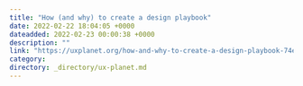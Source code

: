 ```yaml
---
title: "How (and why) to create a design playbook"
date: 2022-02-22 18:04:05 +0000
dateadded: 2022-02-23 00:00:38 +0000
description: ""
link: "https://uxplanet.org/how-and-why-to-create-a-design-playbook-74eb49236850?source=rss----819cc2aaeee0---4"
category:
directory: _directory/ux-planet.md
---
```

